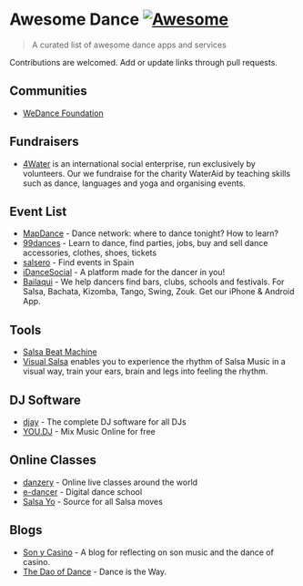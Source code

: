 # Awesome Dance [![Awesome](https://cdn.rawgit.com/sindresorhus/awesome/d7305f38d29fed78fa85652e3a63e154dd8e8829/media/badge.svg)](https://github.com/sindresorhus/awesome#readme)

> A curated list of awesome dance apps and services

Contributions are welcomed. Add or update links through pull requests.

## Communities

- [WeDance Foundation](https://github.com/we-dance/foundation)

## Fundraisers

- [4Water](http://4water.org/) is an international social enterprise, run exclusively by volunteers. Our we fundraise for the charity WaterAid by teaching skills such as dance, languages and yoga and organising events.

## Event List

- [MapDance](https://mapdance.com/) - Dance network: where to dance tonight? How to learn?
- [99dances](https://99dances.com/) - Learn to dance, find parties, jobs, buy and sell dance accessories, clothes, shoes, tickets
- [salsero](https://www.salsero.es/) - Find events in Spain
- [iDanceSocial](https://www.idancesocial.com/) - A platform made for the dancer in you!
- [Bailaqui](http://www.bailaqui.com/) - We help dancers find bars, clubs, schools and festivals. For Salsa, Bachata, Kizomba, Tango, Swing, Zouk. Get our iPhone & Android App.

## Tools

- [Salsa Beat Machine](https://salsabeatmachine.org/)
- [Visual Salsa](https://www.visualsalsa.com/) enables you to experience the rhythm of Salsa Music in a visual way, train your ears, brain and legs into feeling the rhythm.

## DJ Software

- [djay](https://www.algoriddim.com/) - The complete DJ software for all DJs
- [YOU.DJ](https://you.dj/) - Mix Music Online for free


## Online Classes

- [danzery](https://danzery.com/) - Online live classes around the world
- [e-dancer](https://e-dancer.com/) - Digital dance school
- [Salsa Yo](https://salsayo.com/) - Source for all Salsa moves

## Blogs

- [Son y Casino](https://sonycasino.com/) - A blog for reflecting on son music and the dance of casino.
- [The Dao of Dance](https://medium.com/the-dao-of-dance) - Dance is the Way.
